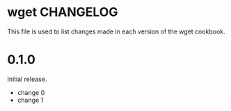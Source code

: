 # wget CHANGELOG

This file is used to list changes made in each version of the wget cookbook.

# 0.1.0

Initial release.

- change 0
- change 1

